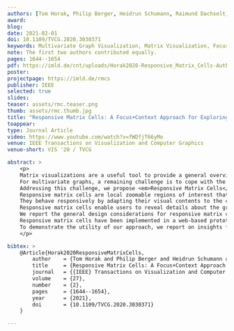 ```yaml
---
authors: [Tom Horak, Philip Berger, Heidrun Schumann, Raimund Dachselt, Christian Tominski]
award:
blog: 
date: 2021-02-01
doi: 10.1109/TVCG.2020.3030371
keywords: Multivariate Graph Visualization, Matrix Visualization, Focus+Context, Embedded Visualizations, Responsive Visualization, Graph Editing
note: The first two authors contributed equally.
pages: 1644--1654
pdf: https://imld.de/cnt/uploads/Horak2020-Responsive_Matrix_Cells-Authors_Version.pdf
poster:
projectpage: https://imld.de/rmcs
publisher: IEEE
selected: true
slides: 
teaser: assets/rmc.teaser.png
thumb: assets/rmc.thumb.jpg
title: "Responsive Matrix Cells: A Focus+Context Approach for Exploring and Editing  Multivariate Graphs"
toappear:
type: Journal Article
video: https://www.youtube.com/watch?v=fWDfjT66yMo
venue: IEEE Transactions on Visualization and Computer Graphics
venue-short: VIS '20 / TVCG

abstract: >
    <p>
    Matrix visualizations are a useful tool to provide a general overview of a graph's structure.
    For multivariate graphs, a remaining challenge is to cope with the attributes that are associated with nodes and edges.
    Addressing this challenge, we propose <em>Responsive Matrix Cells</em> as a focus+context approach for embedding additional interactive views into a matrix.
    Responsive matrix cells are local zoomable regions of interest that provide auxiliary data exploration and editing facilities for multivariate graphs.
    They behave responsively by adapting their visual contents to the cell location, the available display space, and the user task.
    Responsive matrix cells enable users to reveal details about the graph, compare node and edge attributes, and edit data values directly in a matrix without resorting to external views or tools.
    We report the general design considerations for responsive matrix cells covering the visual and interactive means necessary to support a seamless data exploration and editing.
    Responsive matrix cells have been implemented in a web-based prototype.
    To demonstrate the utility of our approach, we report on insights from a preliminary user feedback session and describe a walk-through for the use case of analyzing a graph of soccer players.
    </p>

bibtex: >
    @Article{Horak2020ResponsiveMatrixCells,
        author    = {Tom Horak and Philip Berger and Heidrun Schumann and Raimund Dachselt and Christian Tominski},
        title     = {Responsive Matrix Cells: A Focus+Context Approach for Exploring and Editing  Multivariate Graphs},
        journal   = {{IEEE} Transactions on Visualization and Computer Graphics},
        volume    = {27},
        number    = {2},
        pages     = {1644--1654},
        year      = {2021},
        doi       = {10.1109/TVCG.2020.3030371}
    }

---
```

